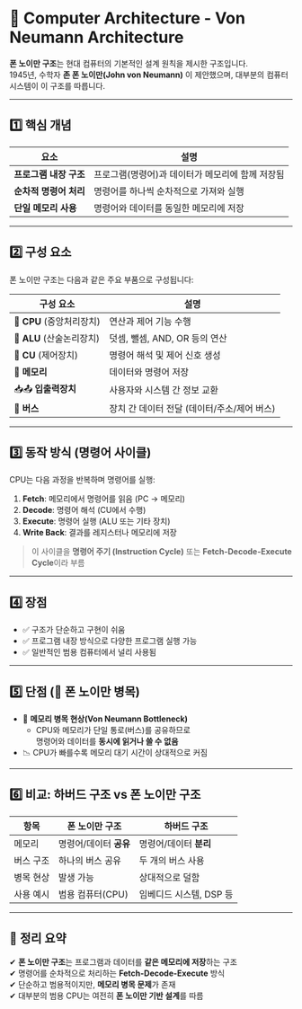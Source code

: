 # 🧠 Computer Architecture - Von Neumann Architecture

**폰 노이만 구조**는 현대 컴퓨터의 기본적인 설계 원칙을 제시한 구조입니다.  
1945년, 수학자 **존 폰 노이만(John von Neumann)** 이 제안했으며, 대부분의 컴퓨터 시스템이 이 구조를 따릅니다.

---

## 1️⃣ 핵심 개념

| 요소                    | 설명 |
|--------------------------|------|
| **프로그램 내장 구조**   | 프로그램(명령어)과 데이터가 메모리에 함께 저장됨 |
| **순차적 명령어 처리**  | 명령어를 하나씩 순차적으로 가져와 실행 |
| **단일 메모리 사용**    | 명령어와 데이터를 동일한 메모리에 저장 |

---

## 2️⃣ 구성 요소

폰 노이만 구조는 다음과 같은 주요 부품으로 구성됩니다:

| 구성 요소 | 설명 |
|------------|------|
| 🧠 **CPU** (중앙처리장치) | 연산과 제어 기능 수행 |
| 🔢 **ALU** (산술논리장치) | 덧셈, 뺄셈, AND, OR 등의 연산 |
| 🧭 **CU** (제어장치) | 명령어 해석 및 제어 신호 생성 |
| 💾 **메모리** | 데이터와 명령어 저장 |
| 📥📤 **입출력장치** | 사용자와 시스템 간 정보 교환 |
| 🔗 **버스** | 장치 간 데이터 전달 (데이터/주소/제어 버스) |

---

## 3️⃣ 동작 방식 (명령어 사이클)

CPU는 다음 과정을 반복하며 명령어를 실행:

1. **Fetch**: 메모리에서 명령어를 읽음 (PC → 메모리)
2. **Decode**: 명령어 해석 (CU에서 수행)
3. **Execute**: 명령어 실행 (ALU 또는 기타 장치)
4. **Write Back**: 결과를 레지스터나 메모리에 저장

> 이 사이클을 **명령어 주기 (Instruction Cycle)** 또는 **Fetch-Decode-Execute Cycle**이라 부름

---

## 4️⃣ 장점

- ✅ 구조가 단순하고 구현이 쉬움  
- ✅ 프로그램 내장 방식으로 다양한 프로그램 실행 가능  
- ✅ 일반적인 범용 컴퓨터에서 널리 사용됨  

---

## 5️⃣ 단점 (📛 폰 노이만 병목)

- 🐢 **메모리 병목 현상(Von Neumann Bottleneck)**  
  - CPU와 메모리가 단일 통로(버스)를 공유하므로  
    명령어와 데이터를 **동시에 읽거나 쓸 수 없음**
- 📉 CPU가 빠를수록 메모리 대기 시간이 상대적으로 커짐

---

## 6️⃣ 비교: 하버드 구조 vs 폰 노이만 구조

| 항목            | 폰 노이만 구조             | 하버드 구조               |
|------------------|-----------------------------|-----------------------------|
| 메모리           | 명령어/데이터 **공유**      | 명령어/데이터 **분리**      |
| 버스 구조        | 하나의 버스 공유            | 두 개의 버스 사용           |
| 병목 현상        | 발생 가능                   | 상대적으로 덜함             |
| 사용 예시        | 범용 컴퓨터(CPU)           | 임베디드 시스템, DSP 등     |

---

## 🎯 정리 요약

✔ **폰 노이만 구조**는 프로그램과 데이터를 **같은 메모리에 저장**하는 구조  
✔ 명령어를 순차적으로 처리하는 **Fetch-Decode-Execute** 방식  
✔ 단순하고 범용적이지만, **메모리 병목 문제**가 존재  
✔ 대부분의 범용 CPU는 여전히 **폰 노이만 기반 설계**를 따름

